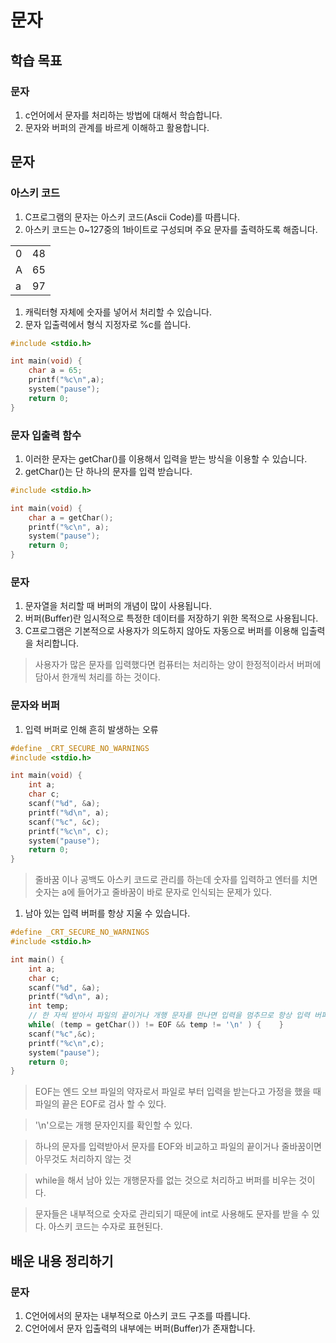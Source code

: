 # 문자

## 학습 목표

### 문자

1. c언어에서 문자를 처리하는 방법에 대해서 학습합니다.
1. 문자와 버퍼의 관계를 바르게 이해하고 활용합니다.

## 문자

### 아스키 코드

1. C프로그램의 문자는 아스키 코드(Ascii Code)를 따릅니다.
1. 아스키 코드는 0~127중의 1바이트로 구성되며 주요 문자를 출력하도록 해줍니다.

|   |   |
|---|---|
|0  |48 |
|A  |65 |
|a  |97 |

1. 캐릭터형 자체에 숫자를 넣어서 처리할 수 있습니다.
1. 문자 입출력에서 형식 지정자로 %c를 씁니다.

```c
#include <stdio.h>

int main(void) {
    char a = 65;
    printf("%c\n",a);
    system("pause");
    return 0;
}
```

### 문자 입출력 함수

1. 이러한 문자는 getChar()를 이용해서 입력을 받는 방식을 이용할 수 있습니다.
1. getChar()는 단 하나의 문자를 입력 받습니다.

```c
#include <stdio.h>

int main(void) {
    char a = getChar();
    printf("%c\n", a);
    system("pause");
    return 0;
}
```

### 문자

1. 문자열을 처리할 때 버퍼의 개념이 많이 사용됩니다.
1. 버퍼(Buffer)란 임시적으로 특정한 데이터를 저장하기 위한 목적으로 사용됩니다.
1. C프로그램은 기본적으로 사용자가 의도하지 않아도 자동으로 버퍼를 이용해 입출력을 처리합니다.

> 사용자가 많은 문자를 입력했다면 컴퓨터는 처리하는 양이 한정적이라서 버퍼에 담아서 한개씩 처리를 하는 것이다.

### 문자와 버퍼 

1. 입력 버퍼로 인해 흔히 발생하는 오류

```c
#define _CRT_SECURE_NO_WARNINGS
#include <stdio.h>

int main(void) {
    int a;
    char c;
    scanf("%d", &a);
    printf("%d\n", a);
    scanf("%c", &c);
    printf("%c\n", c);
    system("pause");
    return 0;
}
```

> 줄바꿈 이나 공백도 아스키 코드로 관리를 하는데 숫자를 입력하고 엔터를 치면 숫자는 a에 들어가고 줄바꿈이 바로 문자로 인식되는 문제가 있다.

1. 남아 있는 입력 버퍼를 항상 지울 수 있습니다.

```c
#define _CRT_SECURE_NO_WARNINGS
#include <stdio.h>

int main() {
    int a; 
    char c;
    scanf("%d", &a);
    printf("%d\n", a);
    int temp;
    // 한 자씩 받아서 파일의 끝이거나 개행 문자를 만나면 입력을 멈추므로 항상 입력 버퍼를 비웁니다.
    while( (temp = getChar()) != EOF && temp != '\n' ) {    }
    scanf("%c",&c);
    printf("%c\n",c);
    system("pause");
    return 0;
}
```

> EOF는 엔드 오브 파일의 약자로서 파일로 부터 입력을 받는다고 가정을 했을 때 파일의 끝은 EOF로 검사 할 수 있다.

> '\n'으로는 개행 문자인지를 확인할 수 있다.

> 하나의 문자를 입력받아서 문자를 EOF와 비교하고 파일의 끝이거나 줄바꿈이면 아무것도 처리하지 않는 것

> while을 해서 남아 있는 개행문자를 없는 것으로 처리하고 버퍼를 비우는 것이다.

> 문자들은 내부적으로 숫자로 관리되기 때문에 int로 사용해도 문자를 받을 수 있다. 아스키 코드는 수자로 표현된다.

## 배운 내용 정리하기

### 문자

1. C언어에서의 문자는 내부적으로 아스키 코드 구조를 따릅니다.
1. C언어에서 문자 입출력의 내부에는 버퍼(Buffer)가 존재합니다.


